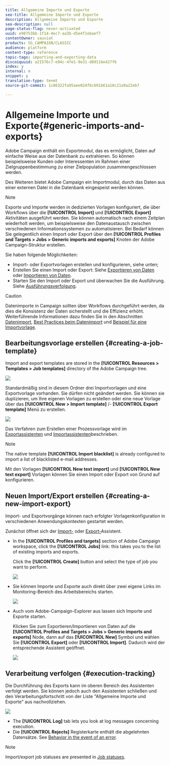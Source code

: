 ```yaml
---
title: Allgemeine Importe und Exporte
seo-title: Allgemeine Importe und Exporte
description: Allgemeine Importe und Exporte
seo-description: null
page-status-flag: never-activated
uuid: e98753bb-1f14-4ec7-aa3b-d5e4f1ebaef7
contentOwner: sauviat
products: SG_CAMPAIGN/CLASSIC
audience: platform
content-type: reference
topic-tags: importing-and-exporting-data
discoiquuid: a21576c7-e94c-4fe1-9e31-d89116e427f6
index: y
internal: n
snippet: y
translation-type: tm+mt
source-git-commit: 1c86322fa95aee024f6c691b61a10c21a9a22eb7

---
```



# Allgemeine Importe und Exporte{#generic-imports-and-exports}

Adobe Campaign enthält ein Exportmodul, das es ermöglicht, Daten auf einfache Weise aus der Datenbank zu extrahieren. So können beispielsweise Kunden oder Interessenten im Rahmen einer Zielgruppenbestimmung zu einer Zielpopulation zusammengeschlossen werden.

Des Weiteren bietet Adobe Campaign ein Importmodul, durch das Daten aus einer externen Datei in die Datenbank eingespeist werden können.

>[!NOTE]
>
>Exporte und Importe werden in dedizierten Vorlagen konfiguriert, die über Workflows über die **[!UICONTROL Import]** und **[!UICONTROL Export]** Aktivitäten ausgeführt werden. Sie können automatisch nach einem Zeitplan wiederholt werden, um beispielsweise den Datenaustausch zwischen verschiedenen Informationssystemen zu automatisieren. Bei Bedarf können Sie gelegentlich einen Import oder Export über den **[!UICONTROL Profiles and Targets > Jobs > Generic imports and exports]** Knoten der Adobe Campaign-Struktur erstellen.

Sie haben folgende Möglichkeiten:

* Import- oder Exportvorlagen erstellen und konfigurieren, siehe unten;
* Erstellen Sie einen Import oder Export: Siehe [Exportieren von Daten](../../platform/using/exporting-data.md) oder [Importieren von Daten](../../platform/using/importing-data.md).
* Starten Sie den Import oder Export und überwachen Sie die Ausführung. Siehe [Ausführungsverfolgung](#execution-tracking).

>[!CAUTION]
>
>Datenimporte in Campaign sollten über Workflows durchgeführt werden, da dies die Konsistenz der Daten sicherstellt und die Effizienz erhöht. Weiterführende Informationen dazu finden Sie in den Abschnitten [Datenimport](../../workflow/using/importing-data.md), [Best Practices beim Datenimport](../../workflow/using/importing-data.md#best-practices-when-importing-data) und [Beispiel für eine Importvorlage](../../workflow/using/importing-data.md#setting-up-a-recurring-import).

## Bearbeitungsvorlage erstellen {#creating-a-job-template}

Import and export templates are stored in the **[!UICONTROL Resources > Templates > Job templates]** directory of the Adobe Campaign tree.

![](assets/s_ncs_user_export_wizard_template.png)

Standardmäßig sind in diesem Ordner drei Importvorlagen und eine Exportvorlage vorhanden. Sie dürfen nicht geändert werden. Sie können sie duplizieren, um Ihre eigenen Vorlagen zu erstellen oder eine neue Vorlage über das **[!UICONTROL New > Import template]** /- **[!UICONTROL Export template]** Menü zu erstellen.

![](assets/s_ncs_user_export_wizard_template_create.png)

Das Verfahren zum Erstellen einer Prozessvorlage wird im [Exportassistenten](../../platform/using/exporting-data.md#export-wizard) und [Importassistenten](../../platform/using/importing-data.md#import-wizard)beschrieben.

>[!NOTE]
>
>The native template **[!UICONTROL Import blacklist]** is already configured to import a list of blacklisted e-mail addresses.
> 
>Mit den Vorlagen **[!UICONTROL New text import]** und **[!UICONTROL New text export]** Vorlagen können Sie einen Import oder Export von Grund auf konfigurieren.

## Neuen Import/Export erstellen {#creating-a-new-import-export}

Import- und Exportvorgänge können nach erfolgter Vorlagenkonfiguration in verschiedenen Anwendungskontexten gestartet werden.

Zunächst öffnet sich der [Import-](../../platform/using/importing-data.md) oder [Export-](../../platform/using/exporting-data.md#export-wizard)Assistent.

* In the **[!UICONTROL Profiles and targets]** section of Adobe Campaign workspace, click the **[!UICONTROL Jobs]** link: this takes you to the list of existing imports and exports.

   Click the **[!UICONTROL Create]** button and select the type of job you want to perform.

   ![](assets/s_ncs_user_import_from_home.png)

* Sie können Importe und Exporte auch direkt über zwei eigene Links im Monitoring-Bereich des Arbeitsbereichs starten.

   ![](assets/s_ncs_user_import_from_production.png)

* Auch vom Adobe-Campaign-Explorer aus lassen sich Importe und Exporte starten.

   Klicken Sie zum Exportieren/Importieren von Daten auf die **[!UICONTROL Profiles and Targets > Jobs > Generic imports and exports]** Node, dann auf das **[!UICONTROL New]** Symbol und wählen Sie **[!UICONTROL Export]** oder **[!UICONTROL Import]**. Dadurch wird der entsprechende Assistent geöffnet.

   ![](assets/s_ncs_user_export_wizard_launch_from_menu.png)

## Verarbeitung verfolgen {#execution-tracking}

Die Durchführung des Exports kann im oberen Bereich des Assistenten verfolgt werden. Sie können jedoch auch den Assistenten schließen und den Verarbeitungsfortschritt von der Liste &quot;Allgemeine Importe und Exporte&quot; aus nachvollziehen.

![](assets/s_ncs_user_export_list_and_details.png)

* The **[!UICONTROL Log]** tab lets you look at log messages concerning execution.
* Die **[!UICONTROL Rejects]** Registerkarte enthält die abgelehnten Datensätze. See [Behavior in the event of an error](../../platform/using/importing-data.md#behavior-in-the-event-of-an-error).

>[!NOTE]
>
>Import/export job statuses are presented in [Job statuses](../../platform/using/importing-data.md#job-statuses).


